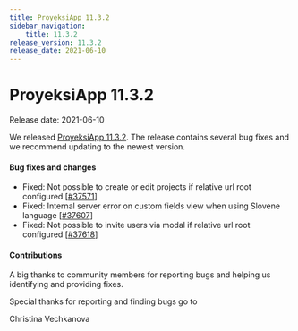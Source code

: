 ```yaml
---
title: ProyeksiApp 11.3.2
sidebar_navigation:
    title: 11.3.2
release_version: 11.3.2
release_date: 2021-06-10
---
```


# ProyeksiApp 11.3.2

Release date: 2021-06-10

We released [ProyeksiApp 11.3.2](https://community.openproject.com/versions/1480).
The release contains several bug fixes and we recommend updating to the newest version.

<!--more-->
#### Bug fixes and changes

- Fixed: Not possible to create or edit projects if relative url root configured \[[#37571](https://community.openproject.com/wp/37571)\]
- Fixed: Internal server error on custom fields view when using Slovene language \[[#37607](https://community.openproject.com/wp/37607)\]
- Fixed: Not possible to invite users via modal if relative url root configured \[[#37618](https://community.openproject.com/wp/37618)\]

#### Contributions
A big thanks to community members for reporting bugs and helping us identifying and providing fixes.

Special thanks for reporting and finding bugs go to

Christina Vechkanova
